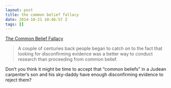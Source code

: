 ```yaml
---
layout: post
title: the common belief fallacy
date: 2014-10-21 10:46:57 Z
tags: []
---
```

[The Common Belief Fallacy](http://bigthink.com/experts-corner/the-common-belief-fallacy)

<blockquote>A couple of centuries back people began to catch on to the fact that looking for disconfirming evidence was a better way to conduct research than proceeding from common belief.</blockquote>

Don’t you think it might be time to accept that “common beliefs” in a Judean carpenter’s son and his sky-daddy have enough disconfirming evidence to reject them?
